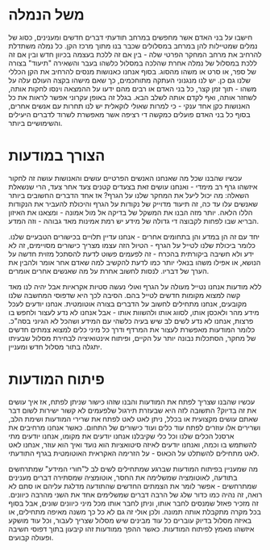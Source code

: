 משל הנמלה
======

חישבו על בני האדם אשר מחפשים במרחב תודעתי דברים חדשים ומענינים, כסוג של נמלים שמטיילות להן במרחב במסלולים שכבר בנו מתוך מרכז הקן. כל נמלה משתדלת להרחיב את מרחב המחקר הפרטי שלה - בין אם זה ללכת בעצמה בכיוון חדש ובין אם זה ללכת במסלול של נמלה אחרת שהלכה במסלול כלשהו בעבר והשאירה "תיעוד" בצורה של ספר, או סרט או משהו מהסוג. בסוף אנחנו כאנושות מנסים להרחיב את הקן הכללי שלנו גם כן. יש לנו מנגנוני העתקה מתוחכמים, כך שאם מישהו בקצה העולם עלה על משהו - תוך זמן קצר, כל בני האדם או רבים מהם ידעו על ההמצאה וינסו לחקות אותה, לשחזר אותה, ואף לקדם אותה לשלב הבא. בגלל זה באופן עקרוני אפשר לראות את כל האנושות כקן אחד ענקי - כי למרות שאולי לוקאלית יש לנו תחרות עם אנשים אחרים, בסוף כל בני האדם פועלים כמקשה די רציפה אשר מאפשרת לשרוד לדברים היעילים והשימושיים ביותר. 

הצורך במודעות
=======

עכשיו שהבנו שכל מה שאנחנו האנשים הפרטיים עושים והאנושות עושה זה לחקור איזשהו גרף רב מימדי - ואנחנו עושים זאת בצעדים קטנים צעד אחר צעד, הרי שנשאלת השאלה: מה יכול ליעל את המחקר שלנו על הגרף? אז אחד הדברים החשובים ביותר שאנשים עלו עד כה, זה תיעוד מדוייק של נקודות על הגרף והיכולת להעביר את הנקודות הללו הלאה. יותר מזה הבנו את המשקל של בדיקה אל מול אמונה - ומצאנו את האיזון הבריא שבו לפחות לקבוצה די גדולה של מידע יש רמת אמינות מאד גבוהה - וזה המדע. 

יחד עם זה הן במדע והן בתחומים אחרים - אנחנו עדיין תלויים בכישורים הטבעיים שלנו. כלומר ביכולת שלנו לטייל על הגרף - הטיול הזה עצמו מצריך כישורים מסויימים, זה לא ידע ולא חשיבה ביקורתית בהכרח - זה לפעמים פשוט לדעת להסתכל מזוית חדשה על הנושא, או אפילו משהו בנאלי יותר כמו לדעת להקשיב למה שאדם אחר אומר ולהבין את הערך של דבריו. לנסות לחשוב אחרת על מה שאנשים אחרים אומרים. 

ללא מודעות אנחנו נטייל מעולה על הגרף ואולי נעשה סטיות אקראיות אבל יהיה לנו מאד קשה למצוא מקומות חדשים לטייל בהם. הסיבה לכך היא שדפוסי המחשבה שלנו מקובעים, אנחנו מתחילים לחשוב על הדברים בצורה אוטומטית. אנחנו יודעים לעכל מידע מהר ולאכסן אותו, לסווג אותו ולהשוות אותו - אבל אנחנו לא נדע לעצור ולחפש בו פרצות, אנחנו לא נדע לשים לב שיש בעיה כלשהי עם המידע ושהכל לא הגיוני בסה"כ. כלומר המודעות מאפשרת לעצור את המרדף ודרך כל מיני כלים למצוא צמתים חדשים של מחקר, הסתכלות נבונה יותר על הקיים, ופיתוח אינטואיציה לבחירת מסלול שבעיתו יתגלה בתור מסלול חדש ומעניין. 

פיתוח המודעות
======

עכשיו שהבנו שצריך לפתח את המודעות והבנו שזהו כישור שניתן לפתח, אז איך עושים את זה בדיוק? התשובה לזה היא שבעזרת תירגול שלפעמים לא קשור ישירות לשום דבר שאתם עושים מקצועית או בכלל, ניתן לאט לאט לפתח את שרירי המודעות ושימת הלב, ושרירים אלו עוזרים לפתח עוד כלים ועוד כישורים של התחום. כאשר אנחנו מרחיבים את ארסנל הכלים שלנו וכל כלי שקיבלנו אנחנו יודעים את מקומו, אנחנו יודעים מתי להשתמש בו וכמה, ואנחנו יודעים לאיזה סיטואציות הוא נועד ואיך הוא עוזר, אנחנו לאט לאט מתחילים להשתלט על הכאוס - על הזרימה האקראית האוטומטית בגרף התודעתי.  

מה שמעניין בפיתוח המודעות שברגע שמתחילים לשים לב ל"חורי המידע" שמתרחשים בתודעה, לאוטומציה שמשלימה את החסר, אוטומציה שמסתירה דברים מענינים שמתרחשים - אפשר לומר את הצמתים החדשים שהתודעה מדלגת עליהם או סתם לא רואה, זה נהיה כמו כדור שלג של הרבה דברים שמשלימים אחד את השני מהרבה כיוונים. זה מזכיר פאזל שמנסים לחבר אותו, וניתן לחבר אותו מכל מיני כיוונים שונים, אבל בסוף בכל מקרה מתקבלת אותה תמונה. ולכן אולי זה גם לא כל כך משנה מאיפה מתחילים, או באיזה מסלול בדיוק עוברים כל עוד מבינים שיש מסלול שצריך לעבור, וכל עוד מושקע איזשהו מאמץ לפיתוח המודעות. כאשר ההפך ממודעות זהו קיבעון בתוך דפוסי חשיבה ופעולה קבועים.
